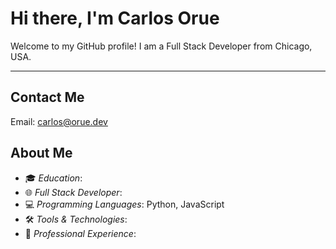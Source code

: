 # Hi there, I'm Carlos Orue

Welcome to my GitHub profile! I am a Full Stack Developer from Chicago, USA.




---
## Contact Me

Email: carlos@orue.dev

## About Me

- 🎓 *Education*: 
- 🌐 *Full Stack Developer*: 
- 💻 *Programming Languages*: Python, JavaScript
- 🛠️ *Tools & Technologies*: 
- 🏢 *Professional Experience*:
 
